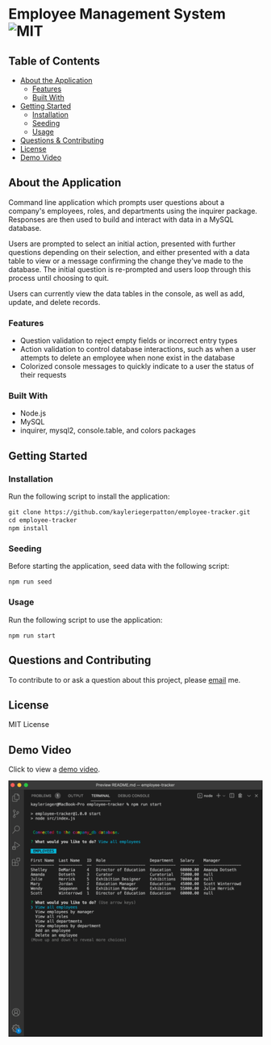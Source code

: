 # Employee Management System ![MIT](https://img.shields.io/static/v1?label=MIT&message=License&color=blueviolet)

## Table of Contents

- [About the Application](#about-the-application)
  - [Features](#features)
  - [Built With](#built-with)
- [Getting Started](#getting-started)
  - [Installation](#installation)
  - [Seeding](#seeding)
  - [Usage](#usage)
- [Questions & Contributing](#questions-and-contributing)
- [License](#license)
- [Demo Video](#demo-video)

## About the Application

Command line application which prompts user questions about a company's employees, roles, and departments using the inquirer package. Responses are then used to build and interact with data in a MySQL database.

Users are prompted to select an initial action, presented with further questions depending on their selection, and either presented with a data table to view or a message confirming the change they've made to the database. The initial question is re-prompted and users loop through this process until choosing to quit.

Users can currently view the data tables in the console, as well as add, update, and delete records.

### Features

- Question validation to reject empty fields or incorrect entry types
- Action validation to control database interactions, such as when a user attempts to delete an employee when none exist in the database
- Colorized console messages to quickly indicate to a user the status of their requests

### Built With

- Node.js
- MySQL
- inquirer, mysql2, console.table, and colors packages

## Getting Started

### Installation

Run the following script to install the application:

```
git clone https://github.com/kayleriegerpatton/employee-tracker.git
cd employee-tracker
npm install
```

### Seeding

Before starting the application, seed data with the following script:

```
npm run seed
```

### Usage

Run the following script to use the application:

```
npm run start
```

## Questions and Contributing

To contribute to or ask a question about this project, please [email](mailto:kayle.patton22@gmail.com) me.

## License

MIT License

## Demo Video

Click to view a [demo video](https://drive.google.com/file/d/1THvSjwFQofLuyvx8UxQTTphZCWSIKkEC/view?usp=sharing).

![command line prompts and responses animation](assets/gifs/EmployeeManagementGIF.gif)
